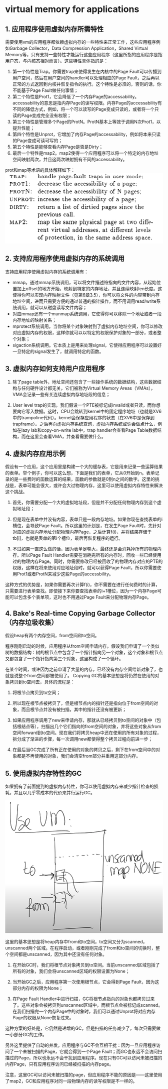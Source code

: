 # virtual memory for applications
## 1. 应用程序使用虚拟内存所需特性
需要使用vm的应用程序都依赖虚拟内存的一些特性来正常工作，这些应用程序例如Garbage Collector，Data Compression Application，Shared Virtual Memory等，只有支持一些特性才能运行这些应用程序（这里所指的应用程序是指用户态，与内核态相对而言）。这些特性具体指的是：
1. 第一个特性是Trap。你需要trap来使得发生在内核中的Page Fault可以传播到用户空间，然后在用户空间的handler可以处理相应的Page Fault，之后再以正常的方式返回到内核并恢复指令的执行。这个特性是必须的，否则的话，你不能基于Page Fault做任何事情；
2. 第二个特性是Prot1，它会降低了一个内存Page的accessability。accessability的意思是指内存Page的读写权限。内存Page的accessability有不同的降低方式，例如，将一个可以读写的Page变成只读的，或者将一个只读的Page变成完全没有权限；
3. 第三个特性是管理多个Page的ProtN。ProtN基本上等效于调用N次Prot1，以提升性能；
4. 第四个特性是Unprot，它增加了内存Page的accessability，例如将本来只读的Page变成可读可写的；
5. 第五个特性是能够查看内存Page是否是Dirty；
6. 最后一个特性是map2。map2使得一个应用程序可以将一个特定的内存地址空间映射两次，并且这两次映射拥有不同的accessability。

prot和map等术语的具体解释如下：
![term vm app](./images/term_vm_app.png)

## 2. 支持应用程序使用虚拟内存的系统调用
支持应用程序使用虚拟内存的系统调用有：
- mmap。通过mmap系统调用，可以将文件描述符指向的文件内容，从起始位置加上offset的地方开始，映射到特定的内存地址，并且连续映射len长度。这使得你可以实现内存映射文件（见第6章3.5），你可以将文件的内容带到内存地址空间，进而只需要方便的通过普通的指针操作，而不用调用read/write系统调用，就可以从磁盘读写文件内容；
- 对应mmap还有一个munmap系统调用，它使得你可以移除一个地址或者一段内存地址的映射关系；
- mprotect系统调用。当你将某个对象映射到了虚拟内存地址空间，你可以修改对应虚拟内存的权限，这样你就可以以特定的权限保护对象的一部分，或者整个对象；
- sigaction系统调用。它本质上是用来处理signal，它使得应用程序可以设置好一旦特定的signal发生了，就调用特定的函数。

## 3. 虚拟内存如何支持用户应用程序
1. 除了page table外，地址空间还包含了一些操作系统的数据结构，这些数据结构与任何硬件设计都无关，它们被称为Virtual Memory Areas（VMAs），VMA会记录一些有关连续虚拟内存地址段的信息；
   
2. User level trap的实现。我们假设一个PTE被标记成invalid或者只读，而你想要向它写入数据。这时，CPU会跳转到kernel中的固定程序地址（也就是XV6中的trampoline代码）。kernel会保存应用程序的状态（在XV6中是保存到trapframe）。之后再向虚拟内存系统查询，虚拟内存系统或许会做点什么，例如在lazy lab和copy-on-write lab中，trap handler会查看Page Table数据结构，而在这里会查看VMA，并查看需要做什么。

## 4. 虚拟内存应用示例
假设有一个应用，这个应用里是构建一个大的缓存表，它是用来记录一些运算结果的表单。举个例子，你可以这么想，下面是我们的表单，它从0开始到n。表单记录的是一些费时的函数运算的结果，函数的参数就是0到n之间的数字。这里的挑战是，表单可能会很大，或许会大过物理内存，这里可以使用虚拟内存特性来解决这个挑战。

1. 首先，你需要分配一个大的虚拟地址段，但是并不分配任何物理内存到这个虚拟地址段；
   
2. 但是现在表单中并没有内容，表单只是一段内存地址。如果你现在查找表单的i槽位，会导致Page Fault。所以这里的计划是，在发生Page Fault时，先针对对应的虚拟内存地址分配物理内存Page，之后计算f(i)，并将结果存储于tb[i]，也就是表单的第i个槽位，最后再恢复程序的运行。

3. 不过如果一直这么做的话，因为表单足够大，最终还是会消耗掉所有的物理内存。所以Page Fault Handler需要在消耗完所有的内存时，回收一些已经使用过的物理内存Page。同时，你需要修改已经被回收了的物理内存对应的PTE的权限，这样在将来使用对应地址段时，就可以获得Page Fault，所以你需要使用Prot1或者ProtN来减少这些Page的accessbility。

这种方式的优势是，如果你需要再次计算f(i)，你不需要在进行任何费时的计算，只需要进行表单查找。即使接下来你要查找表单的i+1槽位，因为一个内存Page可能可以包含多个表单项，这时也不用通过Page Fault来分配物理内存Page。

## 4. Bake's Real-time Copying Garbage Collector（内存垃圾收集）
假设heap有两个内存空间，from空间和to空间。

程序刚刚启动的时候，应用程序从from空间申请内存。假设我们申请了一个类似树的数据结构：树的根节点中包含了一个指针指向另一个对象，这个对象和根节点又都包含了一个指针指向第三个对象，这里构成了一个循环。

在某个时间，或许因为之前申请了大量的内存，已经没有内存空间给新对象了，也就是说整个from空间都被使用了。
Copying GC的基本思想是将仍然在使用的对象拷贝到to空间去，具体的流程是：

1. 将根节点拷贝到to空间；
   
2. 所以现在根节点被拷贝了，但是根节点内的指针还是指向位于from空间的对象，而且根节点并没有被扫描，其中的指针还没有被更新；
3. 如果应用程序调用了new来申请内存，那就从已经拷贝到to空间的对象中（包括根结点等），扫描出几个它们指向的from空间的对象，并将这些对象从from空间forward到to空间。现在我们将拷贝heap中还在使用的所有对象的过程，拆分成了渐进的步骤，每一次调用new都使得整个拷贝过程向前进一步；
4. 在最后当GC完成了所有正在使用的对象的拷贝之后，剩下在from空间中的对象都是不再使用的对象，我们会清空from部分并重用这部分内存。

## 5. 使用虚拟内存特性的GC
如果拥有了前面提到的虚拟内存特性，你可以使用虚拟内存来减少指针检查的损耗，并且以几乎零成本的代价来并行运行GC。

![vm gc](./images/vm_gc.png)

这里的基本思想是将heap内存中from和to空间，to空间又分为scanned，unscanned两个区域。在程序启动，或者刚刚完成了from和to空间的切换时，整个空间都是unscanned，因为其中还没有任何对象。

1. 在开始GC时，我们将根节点对象拷贝到to空间。当前unscanned区域包括了所有的对象，我们会将unscanned区域的权限设置为None；
2. 当开始GC之后，应用程序第一次使用根节点，它会得到Page Fault，因为这部分内存的权限为None；

3. 在Page Fault Handler中进行扫描，GC将根节点指向的对象也都拷贝过来了。这些对象会被拷贝到unscanned区域中，而根节点会被标记成scanned。在我们扫描完一个内存Page中的对象时，我们可以通过Unprot将对应内存Page的权限从None恢复过来。

这种方案的好处是，它仍然是递增的GC，但是扫描的任务减少了，每次只需要做一小部分GC的工作。

另外这里提供了自动的并发。应用程序与GC不会互相干扰：因为一旦应用程序访问了一个未被扫描的Page，它就会得到一个Page Fault；而GC也永远不会访问扫描过的Page，所以也永远不会干扰到应用程序。现在只有GC可以访问未被扫描的内存Page，只有应用程序访问已经被扫描的内存page。

注意，这里GC可以访问未被扫描的page，但应用程序不能的原因是——这里使用了map2，GC和应用程序对同一段物理内存的读写权限是不一样的。


